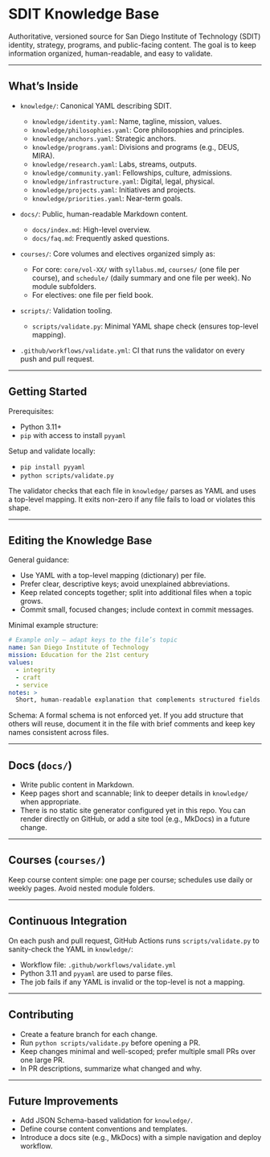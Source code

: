# SDIT Knowledge Base

Authoritative, versioned source for San Diego Institute of Technology (SDIT) identity, strategy, programs, and public-facing content. The goal is to keep information organized, human-readable, and easy to validate.

---

## What’s Inside

- `knowledge/`: Canonical YAML describing SDIT.
  - `knowledge/identity.yaml`: Name, tagline, mission, values.
  - `knowledge/philosophies.yaml`: Core philosophies and principles.
  - `knowledge/anchors.yaml`: Strategic anchors.
  - `knowledge/programs.yaml`: Divisions and programs (e.g., DEUS, MIRA).
  - `knowledge/research.yaml`: Labs, streams, outputs.
  - `knowledge/community.yaml`: Fellowships, culture, admissions.
  - `knowledge/infrastructure.yaml`: Digital, legal, physical.
  - `knowledge/projects.yaml`: Initiatives and projects.
  - `knowledge/priorities.yaml`: Near-term goals.

- `docs/`: Public, human-readable Markdown content.
  - `docs/index.md`: High-level overview.
  - `docs/faq.md`: Frequently asked questions.

- `courses/`: Core volumes and electives organized simply as:
  - For core: `core/vol-XX/` with `syllabus.md`, `courses/` (one file per course), and `schedule/` (daily summary and one file per week). No module subfolders.
  - For electives: one file per field book.

- `scripts/`: Validation tooling.
  - `scripts/validate.py`: Minimal YAML shape check (ensures top-level mapping).

- `.github/workflows/validate.yml`: CI that runs the validator on every push and pull request.

---

## Getting Started

Prerequisites:
- Python 3.11+
- `pip` with access to install `pyyaml`

Setup and validate locally:
- `pip install pyyaml`
- `python scripts/validate.py`

The validator checks that each file in `knowledge/` parses as YAML and uses a top-level mapping. It exits non-zero if any file fails to load or violates this shape.

---

## Editing the Knowledge Base

General guidance:
- Use YAML with a top-level mapping (dictionary) per file.
- Prefer clear, descriptive keys; avoid unexplained abbreviations.
- Keep related concepts together; split into additional files when a topic grows.
- Commit small, focused changes; include context in commit messages.

Minimal example structure:

```yaml
# Example only — adapt keys to the file’s topic
name: San Diego Institute of Technology
mission: Education for the 21st century
values:
  - integrity
  - craft
  - service
notes: >
  Short, human-readable explanation that complements structured fields.
```

Schema: A formal schema is not enforced yet. If you add structure that others will reuse, document it in the file with brief comments and keep key names consistent across files.

---

## Docs (`docs/`)

- Write public content in Markdown.
- Keep pages short and scannable; link to deeper details in `knowledge/` when appropriate.
- There is no static site generator configured yet in this repo. You can render directly on GitHub, or add a site tool (e.g., MkDocs) in a future change.

---

## Courses (`courses/`)

Keep course content simple: one page per course; schedules use daily or weekly pages. Avoid nested module folders.

---

## Continuous Integration

On each push and pull request, GitHub Actions runs `scripts/validate.py` to sanity-check the YAML in `knowledge/`:

- Workflow file: `.github/workflows/validate.yml`
- Python 3.11 and `pyyaml` are used to parse files.
- The job fails if any YAML is invalid or the top-level is not a mapping.

---

## Contributing

- Create a feature branch for each change.
- Run `python scripts/validate.py` before opening a PR.
- Keep changes minimal and well-scoped; prefer multiple small PRs over one large PR.
- In PR descriptions, summarize what changed and why.

---

## Future Improvements

- Add JSON Schema-based validation for `knowledge/`.
- Define course content conventions and templates.
- Introduce a docs site (e.g., MkDocs) with a simple navigation and deploy workflow.
